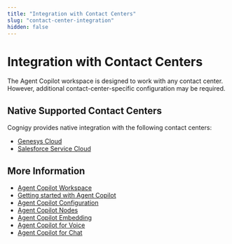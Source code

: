 ```yaml
---
title: "Integration with Contact Centers"
slug: "contact-center-integration"
hidden: false
---
```


# Integration with Contact Centers

The Agent Copilot workspace is designed to work with any contact center. However, additional contact-center-specific configuration may be required. 

## Native Supported Contact Centers

Cognigy provides native integration with the following contact centers:

- [Genesys Cloud](../ai/escalate/handover-reference/genesys-cloud-open-messaging.md)
- [Salesforce Service Cloud](../ai/escalate/handover-reference/salesforce.md)

## More Information

- [Agent Copilot Workspace](overview.md)
- [Getting started with Agent Copilot](getting-started.md)
- [Agent Copilot Configuration](configuration.md)
- [Agent Copilot Nodes](../ai/build/node-reference/ai-copilot/overview.md)
- [Agent Copilot Embedding](embedding.md)
- [Agent Copilot for Voice](voice/voice-overview.md)
- [Agent Copilot for Chat](chat.md)
